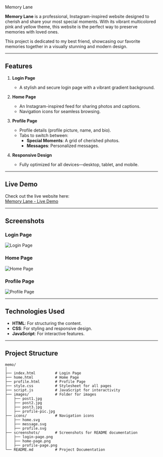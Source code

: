 Memory Lane  

**Memory Lane** is a professional, Instagram-inspired website designed to cherish and share your most special moments. With its vibrant multicolored pink and yellow theme, this website is the perfect way to preserve memories with loved ones.  

This project is dedicated to my best friend, showcasing our favorite memories together in a visually stunning and modern design.  

---

## **Features**  

1. **Login Page**  
   - A stylish and secure login page with a vibrant gradient background.  

2. **Home Page**  
   - An Instagram-inspired feed for sharing photos and captions.  
   - Navigation icons for seamless browsing.  

3. **Profile Page**  
   - Profile details (profile picture, name, and bio).  
   - Tabs to switch between:  
     - **Special Moments**: A grid of cherished photos.  
     - **Messages**: Personalized messages.  

4. **Responsive Design**  
   - Fully optimized for all devices—desktop, tablet, and mobile.  

---

## **Live Demo**  

Check out the live website here:  
[Memory Lane - Live Demo](https://Nethra1619.github.io/Memo/)  

---

## **Screenshots**  

### Login Page  
![Login Page](screenshots/login-page.png)  

### Home Page  
![Home Page](screenshots/home-page.png)  

### Profile Page  
![Profile Page](screenshots/profile-page.png)  

---

## **Technologies Used**  

- **HTML**: For structuring the content.  
- **CSS**: For styling and responsive design.  
- **JavaScript**: For interactive features.  

---

## **Project Structure**  

```plaintext
memo/
│
├── index.html         # Login Page
├── home.html          # Home Page
├── profile.html       # Profile Page
├── style.css          # Stylesheet for all pages
├── script.js          # JavaScript for interactivity
├── images/            # Folder for images
│   ├── post1.jpg
│   ├── post2.jpg
│   ├── post3.jpg
│   ├── profile-pic.jpg
├── icons/             # Navigation icons
│   ├── home.svg
│   ├── message.svg
│   ├── profile.svg
├── screenshots/       # Screenshots for README documentation
│   ├── login-page.png
│   ├── home-page.png
│   ├── profile-page.png
└── README.md          # Project Documentation

